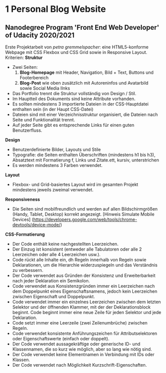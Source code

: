 # 1 Personal Blog Website
## Nanodegree Program 'Front End Web Developer' of Udacity 2020/2021

Erste Projektarbeit von *petra gremmelspacher*: eine HTML5-konforme Webpage mit CSS Flexbox und CSS Grid sowie in Responsive Layout.
Kriterien:
**Struktur**
- Zwei Seiten: 
  1. **Blog-Homepage** mit Header, Navigation, Bild + Text, Buttons und Footerbereich
  2. **Blog-Post** wie oben zusätzlich mit Autoreninfos und Avatarbild sowie Social Media lInks
- Das Portfolio trennt die Struktur vollständig von Design / Stil.
- Im Hauptteil des Dokuments sind keine Attribute vorhanden.
- Es sollten mindestens 3 importierte Dateien in der CSS-Hauptdatei enthalten sein (in der Haupt CSS-Datei)
- Dateien sind mit einer Verzeichnisstruktur organisiert, die Dateien nach Seite und Funktionalität trennt.
- Auf jeder Seite gibt es entsprechende Links für einen guten Benutzerfluss.

**Design**
- Benutzerdefinierte Bilder, Layouts und Stile
- Typografie: die Seiten enthalten Überschriften (mindestens h1 bis h3), Absatztext mit Formatierung f, Links und Zitate.ett, kursiv, unterstrichen 
- Es werden mindestens 3 Farben verwendet.

**Layout**
- Flexbox- und Grid-basiertes Layout wird im gesamten Projekt mindestens jeweils zweimal verwendet.

**Responsiveness**
- Die Seiten sind mobilfreundlich und werden auf allen Bildschirmgrößen (Handy, Tablet, Desktop) korrekt angezeigt.
[Hinweis Simulate Mobile Devices] (https://developers.google.com/web/tools/chrome-devtools/device-mode/)

**CSS-Formatierung**
- Der Code enthält keine nachgestellten Leerzeichen.
- Der Einzug ist konsistent (entweder alle Tabulatoren oder alle 2 Leerzeichen oder alle 4 Leerzeichen usw.).
- Code rückt alle Inhalte ein, dh Regeln innerhalb von Regeln sowie Deklarationen, um die Hierarchie widerzuspiegeln und das Verständnis zu verbessern.
- Der Code verwendet aus Gründen der Konsistenz und Erweiterbarkeit nach jeder Deklaration ein Semikolon.
- Code verwendet aus Konsistenzgründen immer ein Leerzeichen nach dem Doppelpunkt eines Eigenschaftsnamens, jedoch kein Leerzeichen zwischen Eigenschaft und Doppelpunkt.
- Code verwendet immer ein einzelnes Leerzeichen zwischen dem letzten Selektor und der öffnenden Klammer, mit der der Deklarationsblock beginnt. Code beginnt immer eine neue Zeile für jeden Selektor und jede Deklaration.
- Code setzt immer eine Leerzeile (zwei Zeilenumbrüche) zwischen Regeln.
- Code verwendet konsistente Anführungszeichen für Attributselektoren oder Eigenschaftswerte (einfach oder doppelt).
- Der Code verwendet aussagekräftige oder generische ID- und Klassennamen, die so kurz wie möglich, aber so lang wie nötig sind.
- Der Code verwendet keine Elementnamen in Verbindung mit IDs oder Klassen.
- Der Code verwendet nach Möglichkeit Kurzschrift-Eigenschaften.
